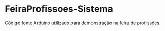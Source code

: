# FeiraProfissoes-Sistema

Código fonte Arduino utilizado para demonstração na feira de profissões.
